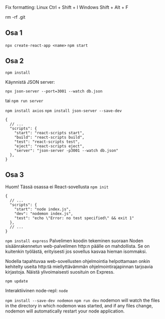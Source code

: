 Fix formatting: 
Linux Ctrl + Shift + I
Windows Shift + Alt + F

rm -rf .git

## Osa 1

`npx create-react-app <name>`
`npm start`

## Osa 2

`npm install`

Käynnistä JSON server:

`npx json-server --port=3001 --watch db.json`

tai `npm run server`

`npm install axios`
`npm install json-server --save-dev`

```
{
  // ... 
  "scripts": {
    "start": "react-scripts start",
    "build": "react-scripts build",
    "test": "react-scripts test",
    "eject": "react-scripts eject",
    "server": "json-server -p3001 --watch db.json"
  },
}
```

## Osa 3

Huom! Tässä osassa ei React-sovellusta
`npm init`

```
{
  // ...
  "scripts": {
    "start": "node index.js",
    "dev": "nodemon index.js",
    "test": "echo \"Error: no test specified\" && exit 1"
  },
  // ...
}
```
`npm install express`
Palvelimen koodin tekeminen suoraan Noden sisäänrakennetun web-palvelimen http:n päälle on mahdollista. Se on kuitenkin työlästä, erityisesti jos sovellus kasvaa hieman isommaksi.

Nodella tapahtuvaa web-sovellusten ohjelmointia helpottamaan onkin kehitelty useita http:tä miellyttävämmän ohjelmointirajapinnan tarjoavia kirjastoja. Näistä ylivoimaisesti suosituin on Express.

`npm update`

Interaktiivinen node-repl: `node`

`npm install --save-dev nodemon`
`npm run dev`
nodemon will watch the files in the directory in which nodemon was started, and if any files change, nodemon will automatically restart your node application.




